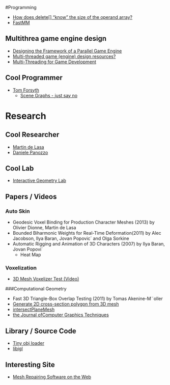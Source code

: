 #Programming

* [How does delete[] “know” the size of the operand array?](https://stackoverflow.com/questions/197675/how-does-delete-know-the-size-of-the-operand-array)
* [FastMM](https://sourceforge.net/projects/fastmm/)

## Multithrea game engine design
* [Designing the Framework of a Parallel Game Engine](https://software.intel.com/en-us/articles/designing-the-framework-of-a-parallel-game-engine)
* [Multi-threaded game (engine) design resources?](http://gamedev.stackexchange.com/questions/2116/multi-threaded-game-engine-design-resources)
* [Multi-Threading for Game Development](https://www.youtube.com/watch?v=K9oG4t-0mlE)

## Cool Programmer
* [Tom Forsyth](http://tomforsyth1000.github.io/)
  * [Scene Graphs - just say no](http://tomforsyth1000.github.io/blog.wiki.html#%5B%5BScene%20Graphs%20-%20just%20say%20no%5D%5D)

# Research

## Cool Researcher

* [Martin de Lasa](http://www.dgp.toronto.edu/~mdelasa/)
* [Daniele Panozzo](http://people.inf.ethz.ch/~dpanozzo/)

## Cool Lab
* [Interactive Geometry Lab](http://igl.ethz.ch/)

## Papers / Videos

### Auto Skin

* Geodesic Voxel Binding for Production Character Meshes (2013) by Olivier Dionne, Martin de Lasa
* Bounded Biharmonic Weights for Real-Time Deformation(2011) by Alec Jacobson, Ilya Baran, Jovan Popovic´ and Olga Sorkine
* Automatic Rigging and Animation of 3D Characters (2007) by Ilya Baran, Jovan Popovi´
  * Heat Map

### Voxelization
* [3D Mesh Voxelizer Test (Video)](https://www.youtube.com/watch?v=GHY7qK0w1OE)

###Computational Geometry
* Fast 3D Triangle-Box Overlap Testing (2011) by Tomas Akenine-M¨oller
* [Generate 2D cross-section polygon from 3D mesh](http://stackoverflow.com/questions/2797431/generate-2d-cross-section-polygon-from-3d-mesh)
* [intersectPlaneMesh](http://www.mathworks.com/matlabcentral/fileexchange/24484-geom3d/content/geom3d/meshes3d/intersectPlaneMesh.m)
* [the Journal ofComputer Graphics Techniques](http://jcgt.org/)

## Library / Source Code
* [Tiny obj loader](http://syoyo.github.io/tinyobjloader/)
* [libigl](https://github.com/libigl/libigl)
  
## Interesting Site
* [Mesh Repairing Software on the Web](http://meshrepair.org/)
